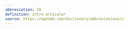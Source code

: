 ```yaml
---
abbreviation: IA
definition: intra-articular
source: https://openmd.com/dictionary/abbreviations/i
---
```

